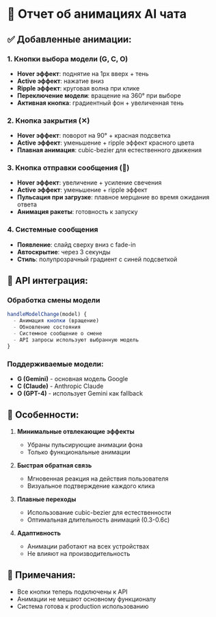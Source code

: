 # 🎨 Отчет об анимациях AI чата

## ✅ Добавленные анимации:

### 1. Кнопки выбора модели (G, C, O)
- **Hover эффект**: поднятие на 1px вверх + тень
- **Active эффект**: нажатие вниз
- **Ripple эффект**: круговая волна при клике
- **Переключение модели**: вращение на 360° при выборе
- **Активная кнопка**: градиентный фон + увеличенная тень

### 2. Кнопка закрытия (✕)
- **Hover эффект**: поворот на 90° + красная подсветка
- **Active эффект**: уменьшение + ripple эффект красного цвета
- **Плавная анимация**: cubic-bezier для естественного движения

### 3. Кнопка отправки сообщения (🚀)
- **Hover эффект**: увеличение + усиление свечения
- **Active эффект**: уменьшение + ripple эффект
- **Пульсация при загрузке**: плавное мерцание во время ожидания ответа
- **Анимация ракеты**: готовность к запуску

### 4. Системные сообщения
- **Появление**: слайд сверху вниз с fade-in
- **Автоскрытие**: через 3 секунды
- **Стиль**: полупрозрачный градиент с синей подсветкой

## 🔧 API интеграция:

### Обработка смены модели
```javascript
handleModelChange(model) {
  - Анимация кнопки (вращение)
  - Обновление состояния
  - Системное сообщение о смене
  - API запросы используют выбранную модель
}
```

### Поддерживаемые модели:
- **G (Gemini)** - основная модель Google
- **C (Claude)** - Anthropic Claude
- **O (GPT-4)** - использует Gemini как fallback

## 🎯 Особенности:

1. **Минимальные отвлекающие эффекты**
   - Убраны пульсирующие анимации фона
   - Только функциональные анимации

2. **Быстрая обратная связь**
   - Мгновенная реакция на действия пользователя
   - Визуальное подтверждение каждого клика

3. **Плавные переходы**
   - Использование cubic-bezier для естественности
   - Оптимальная длительность анимаций (0.3-0.6с)

4. **Адаптивность**
   - Анимации работают на всех устройствах
   - Не влияют на производительность

## 📝 Примечания:
- Все кнопки теперь подключены к API
- Анимации не мешают основному функционалу
- Система готова к production использованию